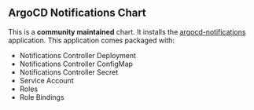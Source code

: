 ## ArgoCD Notifications Chart

This is a **community maintained** chart. It installs the [argocd-notifications](https://github.com/argoproj-labs/argocd-notifications) application. This application comes packaged with:
- Notifications Controller Deployment
- Notifications Controller ConfigMap
- Notifications Controller Secret
- Service Account
- Roles
- Role Bindings

